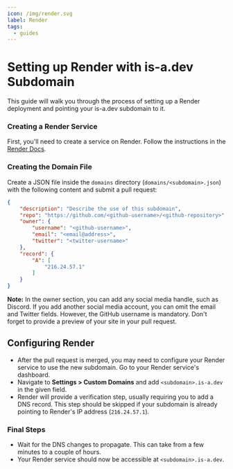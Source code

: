 ```yaml
---
icon: /img/render.svg
label: Render
tags:
  - guides
---
```


# Setting up Render with is-a.dev Subdomain

This guide will walk you through the process of setting up a Render deployment and pointing your is-a.dev subdomain to it.

### Creating a Render Service
First, you'll need to create a service on Render. Follow the instructions in the [Render Docs](https://docs.render.com/).

### Creating the Domain File
Create a JSON file inside the `domains` directory (`domains/<subdomain>.json`) with the following content and submit a pull request:
```json
{
    "description": "Describe the use of this subdomain",
    "repo": "https://github.com/<github-username>/<github-repository>",
    "owner": {
        "username": "<github-username>",
        "email": "<email@address>",
        "twitter": "<twitter-username>"
    },
    "record": {
        "A": [
            "216.24.57.1"
        ]
    }
}
```
**Note:** In the owner section, you can add any social media handle, such as Discord. If you add another social media account, you can omit the email and Twitter fields. However, the GitHub username is mandatory. Don't forget to provide a preview of your site in your pull request.

## Configuring Render
- After the pull request is merged, you may need to configure your Render service to use the new subdomain. Go to your Render service's dashboard.
- Navigate to **Settings > Custom Domains** and add `<subdomain>.is-a.dev` in the given field.
- Render will provide a verification step, usually requiring you to add a DNS record. This step should be skipped if your subdomain is already pointing to Render's IP address (`216.24.57.1`).

### Final Steps
- Wait for the DNS changes to propagate. This can take from a few minutes to a couple of hours.
- Your Render service should now be accessible at `<subdomain>.is-a.dev`.
